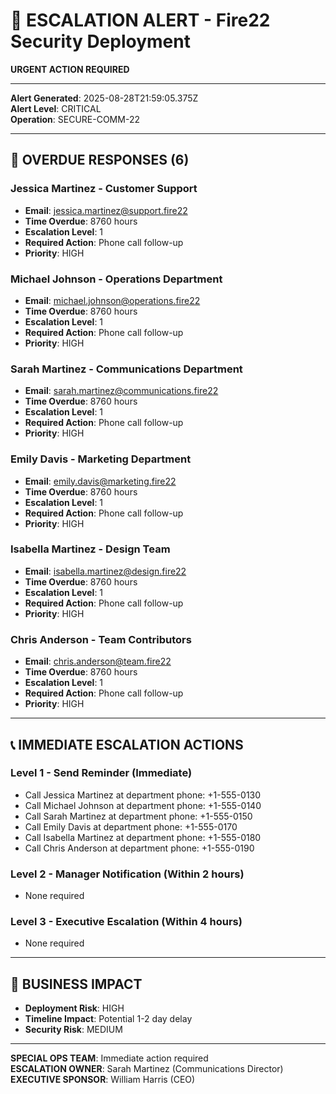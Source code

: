 # 🚨 ESCALATION ALERT - Fire22 Security Deployment
**URGENT ACTION REQUIRED**

---

**Alert Generated**: 2025-08-28T21:59:05.375Z  
**Alert Level**: CRITICAL  
**Operation**: SECURE-COMM-22  

---

## 🚨 **OVERDUE RESPONSES (6)**


### **Jessica Martinez - Customer Support**
- **Email**: jessica.martinez@support.fire22
- **Time Overdue**: 8760 hours
- **Escalation Level**: 1
- **Required Action**: Phone call follow-up
- **Priority**: HIGH


### **Michael Johnson - Operations Department**
- **Email**: michael.johnson@operations.fire22
- **Time Overdue**: 8760 hours
- **Escalation Level**: 1
- **Required Action**: Phone call follow-up
- **Priority**: HIGH


### **Sarah Martinez - Communications Department**
- **Email**: sarah.martinez@communications.fire22
- **Time Overdue**: 8760 hours
- **Escalation Level**: 1
- **Required Action**: Phone call follow-up
- **Priority**: HIGH


### **Emily Davis - Marketing Department**
- **Email**: emily.davis@marketing.fire22
- **Time Overdue**: 8760 hours
- **Escalation Level**: 1
- **Required Action**: Phone call follow-up
- **Priority**: HIGH


### **Isabella Martinez - Design Team**
- **Email**: isabella.martinez@design.fire22
- **Time Overdue**: 8760 hours
- **Escalation Level**: 1
- **Required Action**: Phone call follow-up
- **Priority**: HIGH


### **Chris Anderson - Team Contributors**
- **Email**: chris.anderson@team.fire22
- **Time Overdue**: 8760 hours
- **Escalation Level**: 1
- **Required Action**: Phone call follow-up
- **Priority**: HIGH


---

## 📞 **IMMEDIATE ESCALATION ACTIONS**

### **Level 1 - Send Reminder (Immediate)**
- Call Jessica Martinez at department phone: +1-555-0130
- Call Michael Johnson at department phone: +1-555-0140
- Call Sarah Martinez at department phone: +1-555-0150
- Call Emily Davis at department phone: +1-555-0170
- Call Isabella Martinez at department phone: +1-555-0180
- Call Chris Anderson at department phone: +1-555-0190

### **Level 2 - Manager Notification (Within 2 hours)**
- None required

### **Level 3 - Executive Escalation (Within 4 hours)**
- None required

---

## 🎯 **BUSINESS IMPACT**

- **Deployment Risk**: HIGH
- **Timeline Impact**: Potential 1-2 day delay
- **Security Risk**: MEDIUM

---

**SPECIAL OPS TEAM**: Immediate action required  
**ESCALATION OWNER**: Sarah Martinez (Communications Director)  
**EXECUTIVE SPONSOR**: William Harris (CEO)